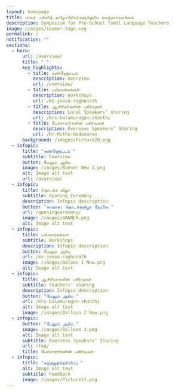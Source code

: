 ```yaml
---
layout: homepage
title: பாலர் பள்ளித் தமிழாசிரியர்களுக்குரிய கலந்தாய்வரங்கம்
description: Symposium for Pre-School Tamil Language Teachers
image: /images/isomer-logo.svg
permalink: /
notification: ""
sections:
  - hero:
      url: /overview/
      title: " "
      key_highlights:
        - title: கண்ணோட்டம்
          description: Overview
          url: /overview/
        - title: பயிலரங்கங்கள்
          description: Workshops
          url: /ms-jeeva-raghunath
        - title: ஆசிரியர்களின் பகிர்வுகள்
          description: Local Speakers’ sharing
          url: /mrs-balamurugan-shanthi
        - title: பேச்சாளர்களின் பகிர்வுகள்
          description: Overseas Speakers’ Sharing
          url: /Mr-Muthu-Nedumaran
      background: /images/Picture20.png
  - infopic:
      title: "கண்ணோட்டம் "
      subtitle: Overview
      button: மேலும் அறிய
      image: /images/Banner New 1.png
      alt: Image alt text
      url: /overview/
  - infopic:
      title: தொடக்க விழா
      subtitle: Opening Ceremony
      description: Infopic description
      button: "காண்க: தொடக்கவிழா நேரலை "
      url: /openingceremony/
      image: /images/BANNER.png
      alt: Image alt text
  - infopic:
      title: பயிலரங்கங்கள்
      subtitle: Workshops
      description: Infopic description
      button: மேலும் அறிய
      url: /ms-jeeva-raghunath
      image: /images/Baloon 1 New.png
      alt: Image alt text
  - infopic:
      title: ஆசிரியர்களின் பகிர்வுகள்
      subtitle: Teachers' sharing
      description: Infopic description
      button: "மேலும் அறிய "
      url: /mrs-balamurugan-shanthi
      alt: Image alt text
      image: /images/Balloon 2 New.png
  - infopic:
      button: "மேலும் அறிய "
      image: /images/Balloon 3.png
      alt: Image alt text
      subtitle: Overseas Speakers’ Sharing
      url: /faq/
      title: பேச்சாளர்களின் பகிர்வுகள்
  - infopic:
      title: "கருத்துத்தெரிவிப்பு "
      alt: Image alt text
      subtitle: Feedback
      image: /images/Picture13.png
---
```

